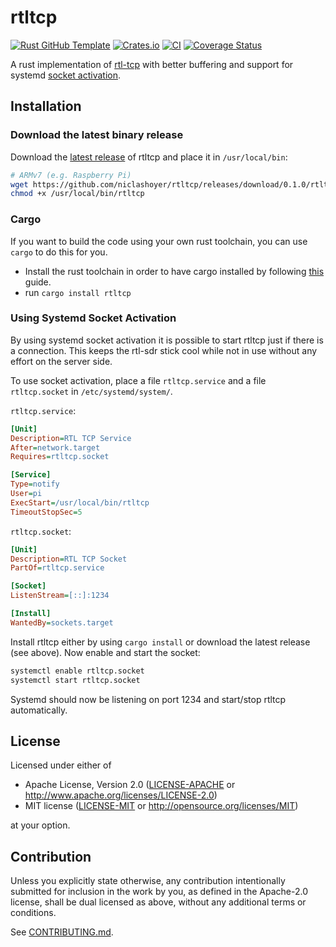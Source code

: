 # rtltcp

[![Rust GitHub Template](https://img.shields.io/badge/Rust%20GitHub-Template-blue)](https://rust-github.github.io/)
[![Crates.io](https://img.shields.io/crates/v/rtltcp.svg)](https://crates.io/crates/rtltcp)
[![CI](https://github.com/niclashoyer/rtltcp/workflows/CI/badge.svg)](https://github.com/niclashoyer/rtltcp/actions)
[![Coverage Status](https://coveralls.io/repos/github/niclashoyer/rtltcp/badge.svg?branch=main)](https://coveralls.io/github/niclashoyer/rtltcp?branch=main)

A rust implementation of [rtl-tcp](https://github.com/pinkavaj/rtl-sdr/blob/master/src/rtl_tcp.c)
with better buffering and support for systemd [socket activation](http://0pointer.de/blog/projects/socket-activation.html).

## Installation

### Download the latest binary release

Download the [latest release](https://github.com/niclashoyer/rtltcp/releases) of rtltcp and place it in `/usr/local/bin`:

```bash
# ARMv7 (e.g. Raspberry Pi)
wget https://github.com/niclashoyer/rtltcp/releases/download/0.1.0/rtltcp-raspbian-armv7 -O /usr/local/bin/rtltcp
chmod +x /usr/local/bin/rtltcp
```

### Cargo

If you want to build the code using your own rust toolchain, you can use `cargo` to do this for you.

* Install the rust toolchain in order to have cargo installed by following
  [this](https://www.rust-lang.org/tools/install) guide.
* run `cargo install rtltcp`

### Using Systemd Socket Activation

By using systemd socket activation it is possible to start rtltcp just if there is a connection. This keeps the rtl-sdr stick cool while not in use without any effort on the server side.

To use socket activation, place a file `rtltcp.service` and a file `rtltcp.socket` in `/etc/systemd/system/`.

`rtltcp.service`:

```ini
[Unit]
Description=RTL TCP Service
After=network.target
Requires=rtltcp.socket

[Service]
Type=notify
User=pi
ExecStart=/usr/local/bin/rtltcp
TimeoutStopSec=5
```

`rtltcp.socket`:
```ini
[Unit]
Description=RTL TCP Socket
PartOf=rtltcp.service

[Socket]
ListenStream=[::]:1234

[Install]
WantedBy=sockets.target
```

Install rtltcp either by using `cargo install` or download the latest release (see above).
Now enable and start the socket:

```bash
systemctl enable rtltcp.socket
systemctl start rtltcp.socket
```

Systemd should now be listening on port 1234 and start/stop rtltcp automatically.

## License

Licensed under either of

 * Apache License, Version 2.0
   ([LICENSE-APACHE](LICENSE-APACHE) or http://www.apache.org/licenses/LICENSE-2.0)
 * MIT license
   ([LICENSE-MIT](LICENSE-MIT) or http://opensource.org/licenses/MIT)

at your option.

## Contribution

Unless you explicitly state otherwise, any contribution intentionally submitted
for inclusion in the work by you, as defined in the Apache-2.0 license, shall be
dual licensed as above, without any additional terms or conditions.

See [CONTRIBUTING.md](CONTRIBUTING.md).
